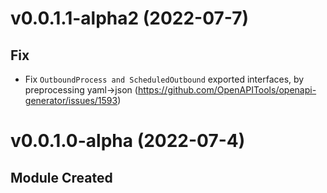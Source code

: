 # v0.0.1.1-alpha2 (2022-07-7)

## Fix

- Fix `OutboundProcess and ScheduledOutbound` exported interfaces, by preprocessing yaml->json (https://github.com/OpenAPITools/openapi-generator/issues/1593)


# v0.0.1.0-alpha (2022-07-4)

## Module Created